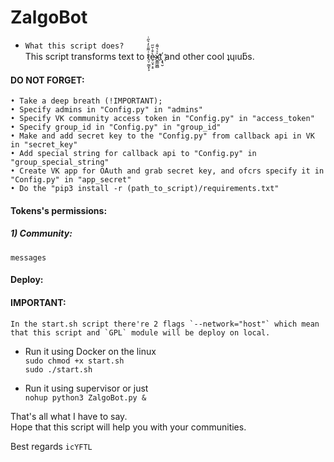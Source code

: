 # ZalgoBot
* `What this script does?`  
    This script transforms text to t̷̤̦̰̫͓͕͗͌ͦ̓͛̋ͥè̴̠̤͓͕̠͒̇̆̋x͍͇͖̻̍ͯ͛͌̇t҉͕͉̮ and other cool ʇɥıuƃs.




 #### DO NOT FORGET:
    • Take a deep breath (!IMPORTANT);
    • Specify admins in "Config.py" in "admins"
    • Specify VK community access token in "Config.py" in "access_token"
    • Specify group_id in "Config.py" in "group_id"
    • Make and add secret key to the "Config.py" from callback api in VK in "secret_key"
    • Add special string for callback api to "Config.py" in "group_special_string"
    • Create VK app for OAuth and grab secret key, and ofcrs specify it in "Config.py" in "app_secret"
    • Do the "pip3 install -r (path_to_script)/requirements.txt"
     

 #### Tokens's permissions:  
##### 1) Community:
    messages  

#### Deploy:

#### IMPORTANT:
    In the start.sh script there're 2 flags `--network="host"` which mean that this script and `GPL` module will be deploy on local.

* Run it using Docker on the linux  
`sudo chmod +x start.sh`  
`sudo ./start.sh`  

* Run it using supervisor or just  
`nohup python3 ZalgoBot.py &`

 That's all what I have to say.  
Hope that this script will help you with your communities.

 Best regards `icYFTL`
